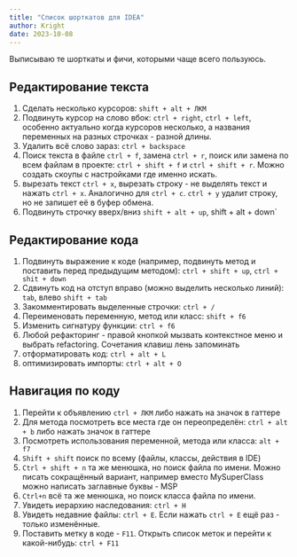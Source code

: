 ```yaml
---
title: "Список шорткатов для IDEA"
author: Kright
date: 2023-10-08
---
```


Выписываю те шорткаты и фичи, которыми чаще всего пользуюсь.

## Редактирование текста

1. Сделать несколько курсоров: `shift + alt + ЛКМ`
2. Подвинуть курсор на слово вбок: `ctrl + right`, `ctrl + left`, особенно актуально когда курсоров несколько, а названия переменных на разных строчках - разной длины.
3. Удалить всё слово зараз: `ctrl + backspace`
2. Поиск текста в файле `ctrl + f`, замена `ctrl + r`, поиск или замена по всем файлам в проекте: `ctrl + shift + f` и `ctrl + shift + r`. Можно создать скоупы с настройками где именно искать.
3. вырезать текст `ctrl + x`, вырезать строку - не выделять текст и нажать `ctrl + x`. Аналогично для `ctrl + c`. `ctrl + y` удалит строку, но не запишет её в буфер обмена.
4. Подвинуть строчку вверх/вниз `shift + alt + up`,  shift + alt + down`

## Редактирование кода

1. Подвинуть выражение к коде (например, подвинуть метод и поставить перед предыдущим методом): `ctrl + shift + up`, `ctrl + shit + down`
2. Сдвинуть код на отступ вправо (можно выделить несколько линий): `tab`, влево `shift + tab`
3. Закомментировать выделенные строчки: `ctrl + /`
4. Переименовать переменную, метод или класс: `shift + f6`
5. Изменить сигнатуру функции: `ctrl + f6`
6. Любой рефакторинг - правой кнопкой мызвать контекстное меню и выбрать refactoring. Сочетания клавиш лень запоминать
7. отформатировать код: `ctrl + alt + L`
8. оптимизировать импорты: `ctrl + alt + O`

## Навигация по коду

1. Перейти к объявлению `ctrl + ЛКМ` либо нажать на значок в гаттере
2. Для метода посмотреть все места где он переопределён: `ctrl + alt + b` либо нажать значок в гаттере
3. Посмотреть использования переменной, метода или класса: `alt + f7`
4. `Shift + shift` поиск по всему (файлы, классы, действия в IDE)
5. `Ctrl + shift + n` та же менюшка, но поиск файла по имени. Можно писать сокращённый вариант, например вместо MySuperClass можно написать заглавные буквы - MSP
6. `Ctrl+n` всё та же менюшка, но поиск класса файла по имени.
7. Увидеть иерархию наследования: `ctrl + H`
8. Увидеть недавние файлы: `ctrl + E`. Если нажать `ctrl + E` ещё раз - только изменённые.
9. Поставить метку в коде - `F11`. Открыть список меток и перейти к какой-нибудь: `ctrl + F11`